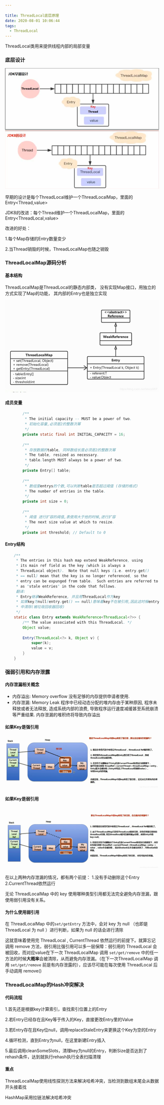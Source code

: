 ```yaml
---

title: ThreadLocal底层原理
date: 2020-08-01 10:06:44
tags:
  - ThreadLocal
---
```


ThreadLocal类用来提供线程内部的局部变量

### 底层设计

![1](ThreadLocal底层原理/1.png)

早期的设计是每个ThreadLocal维护一个ThreadLocalMap，里面的Entry<Thread,value>

JDK8的改进：每个Thread维护一个ThreadLocalMap，里面的Entry<ThreadLocal,value>

改进的好处：

1.每个Map存储的Entry数量变少 

2.当Thread销毁的时候，ThreadLocalMap也随之销毁

### ThreadLocalMap源码分析

#### 基本结构

ThreadLocalMap是ThreadLocal的静态内部类， 没有实现Map接口，用独立的方式实现了Map的功能， 其内部的Entry也是独立实现

![2](ThreadLocal底层原理/2.png)

#### 成员变量

```java
		/**
         * The initial capacity -- MUST be a power of two.
         * 初始化容量,必须是2的整数次幂
         */
        private static final int INITIAL_CAPACITY = 16;

        /**
         * 存放数据的table, 同样数组长度必须是2的整数次幂
         * The table, resized as necessary.
         * table.length MUST always be a power of two.
         */
        private Entry[] table;

        /**
         * 数组里entrys的个数,可以判断table是否超过阈值 (存储的格式)
         * The number of entries in the table.
         */
        private int size = 0;

        /**
         * 阈值 进行扩容的阈值,表使用大于他的时候,进行扩容
         * The next size value at which to resize.
         */
        private int threshold; // Default to 0

```

#### Entry结构

```java
	/**
     * The entries in this hash map extend WeakReference, using
     * its main ref field as the key (which is always a
     * ThreadLocal object).  Note that null keys (i.e. entry.get()
     * == null) mean that the key is no longer referenced, so the
     * entry can be expunged from table.  Such entries are referred to
     * as "stale entries" in the code that follows.
     翻译:
     * Entry继承WeakReference, 并且用ThreadLocal作为key
     * 如果key为null(entry.get() == null)意味着key不在被引用,因此这时候entry也可以从table
     * 中清除(被垃圾回收器回收) 
     */
    static class Entry extends WeakReference<ThreadLocal<?>> {
        /** The value associated with this ThreadLocal. */
        Object value;

        Entry(ThreadLocal<?> k, Object v) {
            super(k);
            value = v;
        }
    }
```
### 强弱引用和内存泄露

#### 内存泄漏相关概念

- 内存溢出: Memory overflow 没有足够的内存提供申请者使用.
- 内存泄漏: Memory Leak 程序中已经动态分配的堆内存由于某种原因, 程序未释放或者无法释放, 造成系统内部的浪费, 导致程序运行速度减缓甚至系统崩溃等严重结果. 内存泄漏的堆积终将导致内存溢出

#### 如果Key是强引用

![3](ThreadLocal底层原理/3.png)

#### 如果Key是弱引用

![4](ThreadLocal底层原理/4.png)

在以上两种内存泄漏的情况，都有两个前提：
 1.没有手动删除这个Entry	2.CurrentThread依然运行

无论 ThreadLocalMap 中的 key 使用哪种类型引用都无法完全避免内存泄漏，跟使用弱引用没有关系。

#### 为什么使用弱引用

在 ThreadLocalMap 中的`set/getEntry` 方法中，会对 key 为 null （也即是 ThreadLocal 为 null ）进行判断，如果为 null 的话会进行清除

这就意味着使用完 ThreadLocal , CurrentThread 依然运行的前提下。就算忘记调用 remove 方法，弱引用比强引用可以多一层保障：弱引用的 ThreadLocal 会被回收，而对应value在下一次 ThreadLocaIMap 调用 `set/get/remove` 中的任一方法的时候**大概率**会被清除，从而避免内存泄漏。（在下一次ThreadLocaIMap 调用 `set/get/remove` 前是有内存泄露的），应该尽可能在每次使用 ThreadLocal 后手动调用 remove()

### ThreadLocalMap的Hash冲突解决

#### 代码流程

1.首先还是根据key计算索引，查找索引位置上的Entry

2.若Entry已经存在且Key等于传入的Key，直接更改Entry里的Value

3.若Entry存在且Key位null，调用replaceStaleEntry来更换这个Key为空的Entry

4.循环检测，直到Entry为null，在这里新建Entry插入

5.最后调用cleanSomeSlots，清理key为null的Entry，判断Size是否达到了rehash条件，达到就执行rehash执行全表扫描清理

#### 重点

ThreadLocalMap使用线性探测方法来解决哈希冲突，当检测到数组末尾会从数据开头接着找

HashMap采用拉链法解决哈希冲突